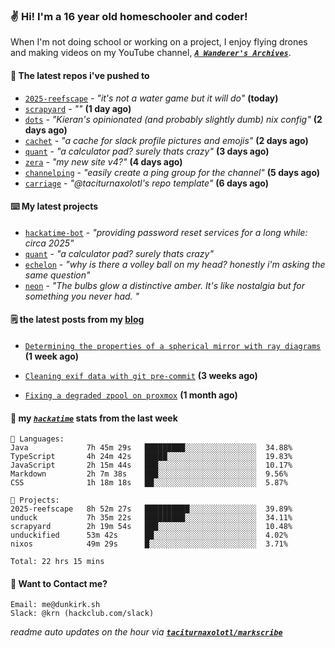 ### ✌️ Hi! I'm a 16 year old homeschooler and coder!

When I'm not doing school or working on a project, I enjoy flying drones and making videos on my YouTube channel, [**_`A Wanderer's Archives`_**](https://youtube.com/@wanderer.archives).

#### 👷 The latest repos i've pushed to

- [`2025-reefscape`](https://github.com/df1317/2025-reefscape) - _"it's not a water game but it will do"_ **(today)**
- [`scrapyard`](https://github.com/hackclub/scrapyard) - _""_ **(1 day ago)**
- [`dots`](https://github.com/taciturnaxolotl/dots) - _"Kieran's opinionated (and probably slightly dumb) nix config"_ **(2 days ago)**
- [`cachet`](https://github.com/taciturnaxolotl/cachet) - _"a cache for slack profile pictures and emojis"_ **(2 days ago)**
- [`quant`](https://github.com/taciturnaxolotl/quant) - _"a calculator pad? surely thats crazy"_ **(3 days ago)**
- [`zera`](https://github.com/taciturnaxolotl/zera) - _"my new site v4?"_ **(4 days ago)**
- [`channelping`](https://github.com/taciturnaxolotl/channelping) - _"easily create a ping group for the channel"_ **(5 days ago)**
- [`carriage`](https://github.com/taciturnaxolotl/carriage) - _"@taciturnaxolotl's repo template"_ **(6 days ago)**

#### ⌨️ My latest projects

- [`hackatime-bot`](https://github.com/taciturnaxolotl/hackatime-bot) - _"providing password reset services for a long while: circa 2025"_
- [`quant`](https://github.com/taciturnaxolotl/quant) - _"a calculator pad? surely thats crazy"_
- [`echelon`](https://github.com/taciturnaxolotl/echelon) - _"why is there a volley ball on my head? honestly i'm asking the same question"_
- [`neon`](https://github.com/taciturnaxolotl/neon) - _"The bulbs glow a distinctive amber. It's like nostalgia but for something you never had. "_

#### 🗒️ the latest posts from my [blog](https://dunkirk.sh)

- [`Determining the properties of a spherical mirror with ray diagrams`](https://dunkirk.sh/blog/spherical-ray-diagrams/) **(1 week ago)**

- [`Cleaning exif data with git pre-commit`](https://dunkirk.sh/blog/remove-exif-git-hook/) **(3 weeks ago)**

- [`Fixing a degraded zpool on proxmox`](https://dunkirk.sh/blog/degraded-zpool-proxmox/) **(1 month ago)**



#### 📡 my [_`hackatime`_](https://waka.hackclub.com) stats from the last week

```text
💾 Languages:
Java             7h 45m 29s   █████████░░░░░░░░░░░░░░░░  34.88%
TypeScript       4h 24m 42s   █████░░░░░░░░░░░░░░░░░░░░  19.83%
JavaScript       2h 15m 44s   ███░░░░░░░░░░░░░░░░░░░░░░  10.17%
Markdown         2h 7m 38s    ███░░░░░░░░░░░░░░░░░░░░░░  9.56%
CSS              1h 18m 18s   ██░░░░░░░░░░░░░░░░░░░░░░░  5.87%

💼 Projects:
2025-reefscape   8h 52m 27s   ██████████░░░░░░░░░░░░░░░  39.89%
unduck           7h 35m 22s   █████████░░░░░░░░░░░░░░░░  34.11%
scrapyard        2h 19m 54s   ███░░░░░░░░░░░░░░░░░░░░░░  10.48%
unduckified      53m 42s      ██░░░░░░░░░░░░░░░░░░░░░░░  4.02%
nixos            49m 29s      █░░░░░░░░░░░░░░░░░░░░░░░░  3.71%

Total: 22 hrs 15 mins
```

#### 📮 Want to Contact me?

```text
Email: me@dunkirk.sh
Slack: @krn (hackclub.com/slack)
```

_readme auto updates on the hour via [**`taciturnaxolotl/markscribe`**](https://github.com/taciturnaxolotl/markscribe)_
